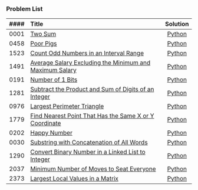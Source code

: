 ### Problem List

| #### | Title | Solution |
| :---: | :--- | :---: |
| 0001 | [Two Sum](https://leetcode.com/problems/two-sum/) | [Python](0001.py) |
| 0458 | [Poor Pigs](https://leetcode.com/problems/poor-pigs/) | [Python](0458.py) |
| 1523 | [Count Odd Numbers in an Interval Range](https://leetcode.com/problems/count-odd-numbers-in-an-interval-range/) | [Python](1523.py) |
| 1491 | [Average Salary Excluding the Minimum and Maximum Salary](https://leetcode.com/problems/average-salary-excluding-the-minimum-and-maximum-salary/) | [Python](1491.py) |
| 0191 | [Number of 1 Bits](https://leetcode.com/problems/number-of-1-bits/) | [Python](0191.py) |
| 1281 | [Subtract the Product and Sum of Digits of an Integer](https://leetcode.com/problems/subtract-the-product-and-sum-of-digits-of-an-integer/) | [Python](1281.py) |
| 0976 | [Largest Perimeter Triangle](https://leetcode.com/problems/largest-perimeter-triangle/)| [Python](0976.py) |
| 1779 | [Find Nearest Point That Has the Same X or Y Coordinate](https://leetcode.com/problems/find-nearest-point-that-has-the-same-x-or-y-coordinate/) | [Python](1779.py) |
| 0202 | [Happy Number](https://leetcode.com/problems/happy-number/) | [Python](0202.py) |
| 0030 | [Substring with Concatenation of All Words](https://leetcode.com/problems/substring-with-concatenation-of-all-words/) | [Python](0030.py) |
| 1290 | [Convert Binary Number in a Linked List to Integer](https://leetcode.com/problems/convert-binary-number-in-a-linked-list-to-integer/) | [Python](1290.py) |
| 2037 | [Minimum Number of Moves to Seat Everyone](https://leetcode.com/problems/minimum-number-of-moves-to-seat-everyone/) | [Python](2037.py) |
| 2373 | [Largest Local Values in a Matrix](https://leetcode.com/problems/largest-local-values-in-a-matrix/) | [Python](2373.py) |
